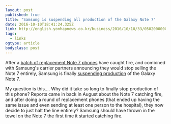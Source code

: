 ```yaml
---
layout: post 
published: true 
title: "Samsung is suspending all production of the Galaxy Note 7" 
date: 2016-10-10T18:41:24.325Z 
link: http://english.yonhapnews.co.kr/business/2016/10/10/33/0502000000AEN20161010004100320F.html 
tags:
  - links
ogtype: article 
bodyclass: post 
---
```


After a [batch of replacement Note 7 phones](http://www.theverge.com/2016/10/9/13219878/samsung-galaxy-note-7-replacement-fire-fifth-statement) have caught fire, and combined with Samsung's carrier partners announcing they would stop selling the Note 7 entirely, Samsung is finally [suspending production](http://english.yonhapnews.co.kr/business/2016/10/10/33/0502000000AEN20161010004100320F.html) of the Galaxy Note 7. 

My question is this.... Why did it take so long to finally stop production of this phone? Reports came in back in August about the Note 7 catching fire, and after doing a round of replacement phones (that ended up having the same issue and even sending at least one person to the hospital), they now decide to just halt the line entirely? Samsung should have thrown in the towel on the Note 7 the first time it started catching fire.
